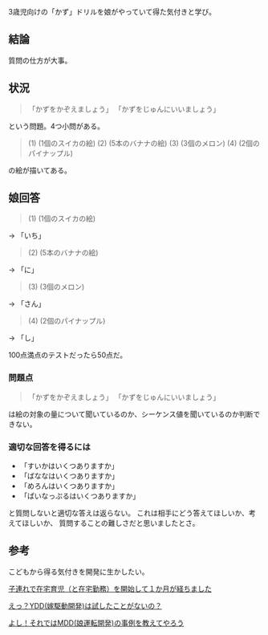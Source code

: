3歳児向けの「かず」ドリルを娘がやっていて得た気付きと学び。

## 結論
質問の仕方が大事。

## 状況
>「かずをかぞえましょう」
>「かずをじゅんにいいましょう」

という問題。4つ小問がある。

> (1) (1個のスイカの絵)
> (2) (5本のバナナの絵)
> (3) (3個のメロン)
> (4) (2個のパイナップル)

の絵が描いてある。


## 娘回答
> (1) (1個のスイカの絵)

→ 「いち」

> (2) (5本のバナナの絵)

→ 「に」
 
> (3) (3個のメロン)

→ 「さん」

> (4) (2個のパイナップル)

→ 「し」

100点満点のテストだったら50点だ。


### 問題点

>「かずをかぞえましょう」
>「かずをじゅんにいいましょう」

は絵の対象の量について聞いているのか、シーケンス値を聞いているのか判断できない。

### 適切な回答を得るには

- 「すいかはいくつありますか」
- 「ばななはいくつありますか」
- 「めろんはいくつありますか」
- 「ぱいなっぷるはいくつありますか」

と質問しないと適切な答えは返らない。
これは相手にどう答えてほしいか、考えてほしいか、
質問することの難しさだと思いましたとさ。


## 参考

こどもから得る気付きを開発に生かしたい。

[子連れで在宅育児（と在宅勤務）を開始して１か月が経ちました](https://qiita.com/e99h2121/items/cb7471fd833b086b7233)

[えっ？YDD(嫁駆動開発)は試したことがないの？](https://qiita.com/jakushin/items/a3964037fd3a36b98570)

[よし！それではMDD(娘運転開発)の事例を教えてやろう](https://qiita.com/shwld/items/7d4de6695ca940a9c344)

